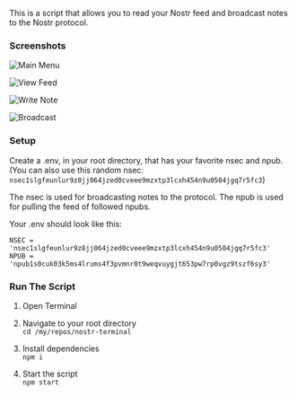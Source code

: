 This is a script that allows you to read your Nostr feed and broadcast notes to the Nostr protocol.

### Screenshots

![Main Menu](https://m.primal.net/LAdz.png)  

![View Feed](https://m.primal.net/LAeB.png )  

![Write Note](https://m.primal.net/LAeC.png )  

![Broadcast](https://m.primal.net/LAeD.png)


### Setup
Create a .env, in your root directory, that has your favorite nsec and npub. (You can also use this random nsec: `nsec1slgfeunlur9z8jj064jzed0cveee9mzxtp3lcxh454n9u0504jgq7r5fc3`)

The nsec is used for broadcasting notes to the protocol.
The npub is used for pulling the feed of followed npubs.

Your .env should look like this:
```
NSEC = 'nsec1slgfeunlur9z8jj064jzed0cveee9mzxtp3lcxh454n9u0504jgq7r5fc3'
NPUB = 'npub1s0cuk03k5ms4lrums4f3pvmnr0t9weqvuygjt653pw7rp0vgz9tszf6sy3'
```

### Run The Script
1. Open Terminal

1. Navigate to your root directory  
`cd /my/repos/nostr-terminal`

1. Install dependencies  
`npm i`

1. Start the script  
`npm start`
